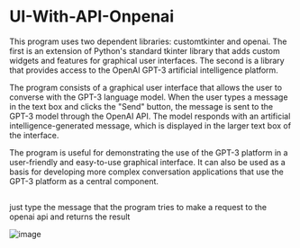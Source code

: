 # UI-With-API-Onpenai
This program uses two dependent libraries: customtkinter and openai. The first is an extension of Python's standard tkinter library that adds custom widgets and features for graphical user interfaces. The second is a library that provides access to the OpenAI GPT-3 artificial intelligence platform.

The program consists of a graphical user interface that allows the user to converse with the GPT-3 language model. When the user types a message in the text box and clicks the "Send" button, the message is sent to the GPT-3 model through the OpenAI API. The model responds with an artificial intelligence-generated message, which is displayed in the larger text box of the interface.

The program is useful for demonstrating the use of the GPT-3 platform in a user-friendly and easy-to-use graphical interface. It can also be used as a basis for developing more complex conversation applications that use the GPT-3 platform as a central component.

##
just type the message that the program tries to make a request to the openai api and returns the result

![image](https://user-images.githubusercontent.com/72580077/220384300-8a840222-b38e-4388-a2d2-03ca397db64b.png)

